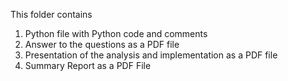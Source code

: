 This folder contains 
1. Python file with Python code and comments 
2. Answer to the questions as a PDF file
3. Presentation of the analysis and implementation as a PDF file
4. Summary Report as a PDF File
